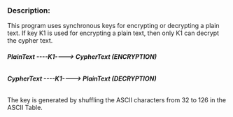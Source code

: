 ### Description: 
This program uses synchronous keys for encrypting or decrypting a plain text. If key K1 is used for encrypting a plain text, then only K1 can decrypt the cypher text.

######                               **PlainText   ----K1---->  CypherText  (ENCRYPTION)**
######                            **CypherText ----K1---->    PlainText    (DECRYPTION)**

The key is generated by shuffling the ASCII characters from 32 to 126 in the ASCII Table.
